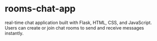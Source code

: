 # rooms-chat-app
real-time chat application built with Flask, HTML, CSS, and JavaScript. Users can create or join chat rooms to send and receive messages instantly.
